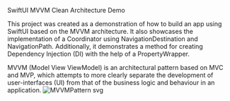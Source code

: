 SwiftUI MVVM Clean Architecture Demo

This project was created as a demonstration of how to build an app using SwiftUI based on the MVVM architecture.
It also showcases the implementation of a Coordinator using NavigationDestination and NavigationPath.
Additionally, it demonstrates a method for creating Dependency Injection (DI) with the help of a PropertyWrapper.

MVVM (Model View ViewModel) is an architectural pattern based on MVC and MVP, which attempts to more clearly separate the development of user-interfaces (UI) from that of the business logic and behaviour in an application.
![MVVMPattern svg](https://github.com/user-attachments/assets/bbe9c005-176f-4889-83f9-020f6000aaf6)
